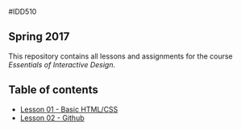 #IDD510
## Spring 2017

This repository contains all lessons and assignments for the course _Essentials of Interactive Design_.


## Table of contents

* [Lesson 01 - Basic HTML/CSS](Lessons/Assignment/01-HTML-CSS/lesson-01.md)
* [Lesson 02 - Github](Lesson/lesson-02.md)
